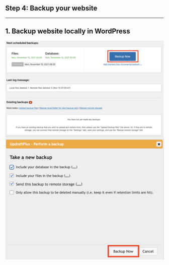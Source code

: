 ## **Step 4: Backup your website**
---
## 1. Backup website locally in WordPress
![Image](./assets/upBButton.png)
![Image](./assets/upConfirmBB.png)